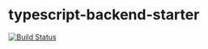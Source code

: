 # typescript-backend-starter

[![Build Status](https://app.travis-ci.com/rogerio-romao/typescript-backend-starter.svg?token=q1y9rjFCNJpSjtuz4pWy&branch=main)](https://app.travis-ci.com/rogerio-romao/typescript-backend-starter)
